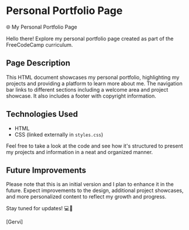 # Personal Portfolio Page

🌐 My Personal Portfolio Page

Hello there! Explore my personal portfolio page created as part of the FreeCodeCamp curriculum.

## Page Description

This HTML document showcases my personal portfolio, highlighting my projects and providing a platform to learn more about me. The navigation bar links to different sections including a welcome area and project showcase. It also includes a footer with copyright information.

## Technologies Used

- HTML
- CSS (linked externally in `styles.css`)

Feel free to take a look at the code and see how it's structured to present my projects and information in a neat and organized manner.

## Future Improvements

Please note that this is an initial version and I plan to enhance it in the future. Expect improvements to the design, additional project showcases, and more personalized content to reflect my growth and progress.

Stay tuned for updates! 💻🚀

\[Gervi\]
